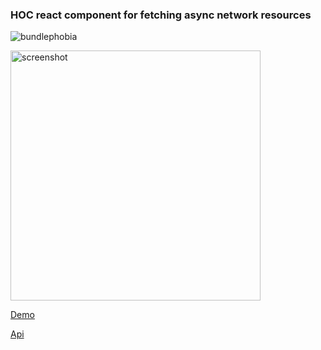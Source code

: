 
### HOC react component for fetching async network resources

![bundlephobia](https://badgen.net/bundlephobia/minzip/react-with-fetcher)

<img 
    alt='screenshot' 
    src='https://raw.githubusercontent.com/NCarson/react-withFetcher/master/.screen.png'
    width='400' />

[Demo](https://ncarson.github.io/react-withFetcher/) 

[Api](https://ncarson.github.io/react-withFetcher/api/index.html)
